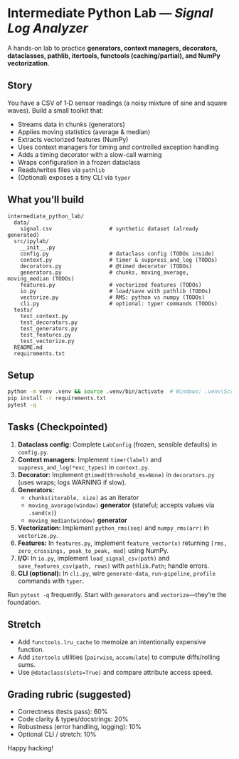 # Intermediate Python Lab — *Signal Log Analyzer*
A hands-on lab to practice **generators, context managers, decorators, dataclasses, pathlib, itertools, functools (caching/partial), and NumPy vectorization**.

## Story
You have a CSV of 1‑D sensor readings (a noisy mixture of sine and square waves). Build a small toolkit that:
- Streams data in chunks (generators)
- Applies moving statistics (average & median)
- Extracts vectorized features (NumPy)
- Uses context managers for timing and controlled exception handling
- Adds a timing decorator with a slow-call warning
- Wraps configuration in a frozen dataclass
- Reads/writes files via `pathlib`
- (Optional) exposes a tiny CLI via `typer`

## What you’ll build
```
intermediate_python_lab/
  data/
    signal.csv                  # synthetic dataset (already generated)
  src/ipylab/
    __init__.py
    config.py                   # dataclass config (TODOs inside)
    context.py                  # timer & suppress_and_log (TODOs)
    decorators.py               # @timed decorator (TODOs)
    generators.py               # chunks, moving_average, moving_median (TODOs)
    features.py                 # vectorized features (TODOs)
    io.py                       # load/save with pathlib (TODOs)
    vectorize.py                # RMS: python vs numpy (TODOs)
    cli.py                      # optional: typer commands (TODOs)
  tests/
    test_context.py
    test_decorators.py
    test_generators.py
    test_features.py
    test_vectorize.py
  README.md
  requirements.txt
```

## Setup
```bash
python -m venv .venv && source .venv/bin/activate  # Windows: .venv\Scripts\activate
pip install -r requirements.txt
pytest -q
```

## Tasks (Checkpointed)
1) **Dataclass config:** Complete `LabConfig` (frozen, sensible defaults) in `config.py`.
2) **Context managers:** Implement `timer(label)` and `suppress_and_log(*exc_types)` in `context.py`.
3) **Decorator:** Implement `@timed(threshold_ms=None)` in `decorators.py` (uses wraps; logs WARNING if slow).
4) **Generators:** 
   - `chunks(iterable, size)` as an iterator
   - `moving_average(window)` **generator** (stateful; accepts values via `.send(x)`)
   - `moving_median(window)` **generator**
5) **Vectorization:** Implement `python_rms(seq)` and `numpy_rms(arr)` in `vectorize.py`.
6) **Features:** In `features.py`, implement `feature_vector(x)` returning `[rms, zero_crossings, peak_to_peak, mad]` using NumPy.
7) **I/O:** In `io.py`, implement `load_signal_csv(path)` and `save_features_csv(path, rows)` with `pathlib.Path`; handle errors.
8) **CLI (optional):** In `cli.py`, wire `generate-data`, `run-pipeline`, `profile` commands with `typer`.

Run `pytest -q` frequently. Start with `generators` and `vectorize`—they’re the foundation.

## Stretch
- Add `functools.lru_cache` to memoize an intentionally expensive function.
- Add `itertools` utilities (`pairwise`, `accumulate`) to compute diffs/rolling sums.
- Use `@dataclass(slots=True)` and compare attribute access speed.

## Grading rubric (suggested)
- Correctness (tests pass): 60%
- Code clarity & types/docstrings: 20%
- Robustness (error handling, logging): 10%
- Optional CLI / stretch: 10%

Happy hacking!

